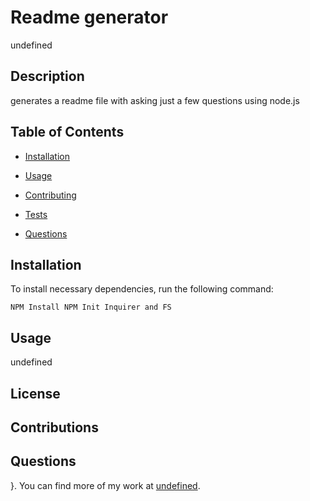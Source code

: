 # Readme generator
undefined

## Description

generates a readme file with asking just a few questions using node.js

## Table of Contents 

- [Installation](#installation)

- [Usage](#usage)

- [Contributing](#contributing)

- [Tests](#tests)

- [Questions](#questions)

## Installation

To install necessary dependencies, run the following command:

```
NPM Install NPM Init Inquirer and FS
```

## Usage

undefined

## License



## Contributions



## Questions

}. You can find more of my work at [undefined](https://github.com/undefined/).


